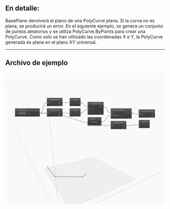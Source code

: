 ## En detalle:
BasePlane devolverá el plano de una PolyCurve plana. Si la curva no es plana, se producirá un error. En el siguiente ejemplo, se genera un conjunto de puntos aleatorios y se utiliza PolyCurve.ByPoints para crear una PolyCurve. Como solo se han utilizado las coordenadas X e Y, la PolyCurve generada es plana en el plano XY universal.
___
## Archivo de ejemplo

![BasePlane](./Autodesk.DesignScript.Geometry.PolyCurve.BasePlane_img.jpg)

